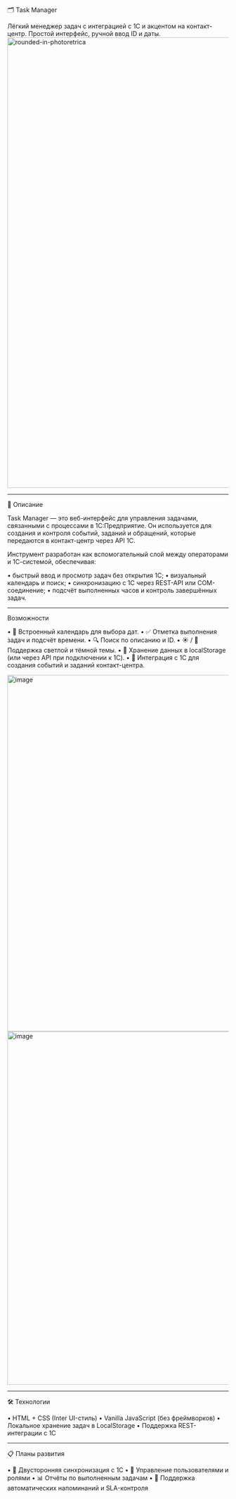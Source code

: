 🗂️ Task Manager

Лёгкий менеджер задач с интеграцией с 1С и акцентом на контакт-центр.
Простой интерфейс, ручной ввод ID и даты.
<img width="1536" height="1024" alt="rounded-in-photoretrica" src="https://github.com/user-attachments/assets/b530e578-ee65-4066-bf88-ea04d2401623" />

<hr>

📘 Описание

Task Manager — это веб-интерфейс для управления задачами, связанными с процессами в 1С:Предприятие.
Он используется для создания и контроля событий, заданий и обращений, которые передаются в контакт-центр через API 1С.

Инструмент разработан как вспомогательный слой между операторами и 1С-системой, обеспечивая:

• быстрый ввод и просмотр задач без открытия 1С;
• визуальный календарь и поиск;
• синхронизацию с 1С через REST-API или COM-соединение;
• подсчёт выполненных часов и контроль завершённых задач.

<hr>

Возможности

• 📅 Встроенный календарь для выбора дат.
• ✅ Отметка выполнения задач и подсчёт времени.
• 🔍 Поиск по описанию и ID.
• ☀️ / 🌙 Поддержка светлой и тёмной темы.
• 💾 Хранение данных в localStorage (или через API при подключении к 1С).
• 🔗 Интеграция с 1С для создания событий и заданий контакт-центра.

<img width="1760" height="810" alt="image" src="https://github.com/user-attachments/assets/ff565393-613a-4dc1-9fb6-80ea6f949bf1" />

<img width="1639" height="803" alt="image" src="https://github.com/user-attachments/assets/4aa90409-c92b-4e84-8055-a7e68afbf07a" />

<hr>

🛠️ Технологии

• HTML + CSS (Inter UI-стиль)
• Vanilla JavaScript (без фреймворков)
• Локальное хранение задач в LocalStorage
• Поддержка REST-интеграции с 1С

<hr>

📋 Планы развития

• 🔄 Двусторонняя синхронизация с 1С
• 👥 Управление пользователями и ролями
• 📊 Отчёты по выполненным задачам
• 🧠 Поддержка автоматических напоминаний и SLA-контроля
